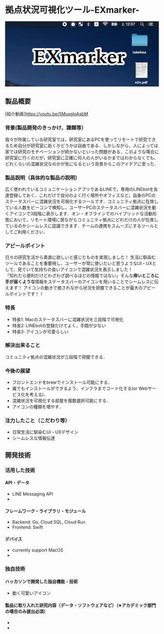 # 拠点状況可視化ツール-EXmarker-

![Exmarker](EXmarker.png)

## 製品概要
[紹介動画]https://youtu.be/5MuxgIoAsbM

### 背景(製品開発のきっかけ、課題等）
我々が所属している研究室では，研究室にあるPCを使ってリモートで研究できるため自分が研究室に赴くかどうかは自由である．しかしながら，人によっては家では研究のモチベーションが続かないといった問題がある．このような場合に研究室に行くのだが，研究室に正確に何人の人がいるかまではわからなくても、どれくらいの混雑状況なのかが気になるという背景からこのアイデアに至った．

### 製品説明（具体的な製品の説明）
広く使われているコミュニケーションアプリであるLINEで，専用のLINEbotを友達登録しておく．これだけで自分のよく行く場所やオフィスなど，自身のPCのステータスバーに混雑状況を可視化するツールです．コミュニティ拠点に在席している人数をビーコンで検知し，ユーザーPCのステータスバーに混雑状況を動くアイコンで3段階に表示します．オン・オフラインでのハイブリッドな活動形態において，リモート環境に居ながらコミュニティ拠点にどれだけの人が在席しているのかシームレスに認識できます．チームの連携をスムーズにするツールとしてご利用ください．


### アピールポイント
日々の研究生活から素直に欲しいと感じたものを実現しました！
生活に馴染むツールであることを重要視し、ユーザーが常に使いたいと思うようなUI・UXとして、見ていて気持ちの良いアイコンで混雑状況を表示しました！  
「知れたら便利だけどわざわざ調べるほどの情報ではない」そんな**痒いところに手が届くような**情報をステータスバーのアイコンを用いることでシームレスに伝えます！
アイコンの動きで癒されながら状況を把握できることが最大のアピールポイントです！！


### 特長
* 特長1: Macのステータスバーに混雑状況を三段階で可視化
* 特長2: LINEbotの登録だけでよく，手間が少ない
* 特長3: アイコンが可愛らしい

### 解決出来ること
コミュニティ拠点の混雑状況が三段階で把握できる．

### 今後の展望
* フロントエンドをbrewでインストール可能にする．
* 誰でもインストールができるよう、インフラまでコード化する(or Webサービス化を考える)．
* 混雑状況を可視化する部屋を複数選択可能にする．
* アイコンの種類を増やす．

### 注力したこと（こだわり等）
* 日常生活に馴染むUI・UXデザイン
* シームレスな情報伝達

## 開発技術

### 活用した技術

#### API・データ
* LINE Messaging API
*

#### フレームワーク・ライブラリ・モジュール
* Backend: Go, Cloud SQL, Cloud Run
* Frontend: Swift

#### デバイス
* currently support MacOS
*

### 独自技術
#### ハッカソンで開発した独自機能・技術
* 動く可愛いアイコン

#### 製品に取り入れた研究内容（データ・ソフトウェアなど）（※アカデミック部門の場合のみ提出必須）
*
*

